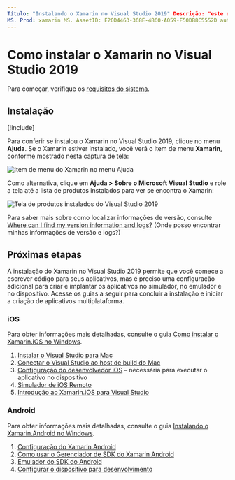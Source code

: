 ```yaml
---
Título: "Instalando o Xamarin no Visual Studio 2019" Descrição: "este documento descreve como instalar o Xamarin no Visual Studio 2019. Ele aborda os requisitos, o processo de instalação e a verificação da instalação. "
MS. Prod: xamarin MS. AssetID: E20D4463-368E-4B60-A059-F50DB8C5552D autor: conceptdev MS. Author: crdun MS. Date: 08/28/2018 no-loc: [ Xamarin.Forms , Xamarin.Essentials ]
---
```

# <a name="installing-xamarin-in-visual-studio-2019"></a>Como instalar o Xamarin no Visual Studio 2019

<a name="requirements"></a>

Para começar, verifique os [requisitos do sistema](~/cross-platform/get-started/requirements.md).

## <a name="installation"></a>Instalação

[!include[](~/cross-platform/includes/install-xamarin-windows-2019.md)]

Para conferir se instalou o Xamarin no Visual Studio 2019, clique no menu **Ajuda**. Se o Xamarin estiver instalado, você verá o item de menu **Xamarin**, conforme mostrado nesta captura de tela:

![Item de menu do Xamarin no menu Ajuda](windows-images/12-xamarin-menu-item.png "Item de menu do Xamarin no menu Ajuda")

Como alternativa, clique em **Ajuda > Sobre o Microsoft Visual Studio** e role a tela até a lista de produtos instalados para ver se encontra o Xamarin:

![Tela de produtos instalados do Visual Studio 2019](windows-images/13-xamarin-is-installed.png "Tela de produtos instalados do Visual Studio 2019")

Para saber mais sobre como localizar informações de versão, consulte [Where can I find my version information and logs?](~/cross-platform/troubleshooting/questions/version-logs.md) (Onde posso encontrar minhas informações de versão e logs?)

## <a name="next-steps"></a>Próximas etapas

A instalação do Xamarin no Visual Studio 2019 permite que você comece a escrever código para seus aplicativos, mas é preciso uma configuração adicional para criar e implantar os aplicativos no simulador, no emulador e no dispositivo. Acesse os guias a seguir para concluir a instalação e iniciar a criação de aplicativos multiplataforma.

### <a name="ios"></a>iOS

Para obter informações mais detalhadas, consulte o guia [Como instalar o Xamarin.iOS no Windows](~/ios/get-started/installation/windows/index.md).

1. [Instalar o Visual Studio para Mac](https://docs.microsoft.com/visualstudio/mac/installation)
2. [Conectar o Visual Studio ao host de build do Mac](~/ios/get-started/installation/windows/connecting-to-mac/index.md)
3. [Configuração do desenvolvedor iOS](~/ios/get-started/installation/device-provisioning/index.md) – necessária para executar o aplicativo no dispositivo
4. [Simulador de iOS Remoto](~/tools/ios-simulator/index.md)
5. [Introdução ao Xamarin.iOS para Visual Studio](~/ios/get-started/installation/windows/introduction-to-xamarin-ios-for-visual-studio.md)

### <a name="android"></a>Android

Para obter informações mais detalhadas, consulte o guia [Instalando o Xamarin.Android no Windows](~/android/get-started/installation/windows.md).

1. [Configuração do Xamarin.Android](~/android/get-started/installation/windows.md#configuration)
2. [Como usar o Gerenciador de SDK do Xamarin Android](~/android/get-started/installation/android-sdk.md?ide=vs)
3. [Emulador do SDK do Android](~/android/get-started/installation/android-emulator/index.md)
4. [Configurar o dispositivo para desenvolvimento](~/android/get-started/installation/set-up-device-for-development.md)
